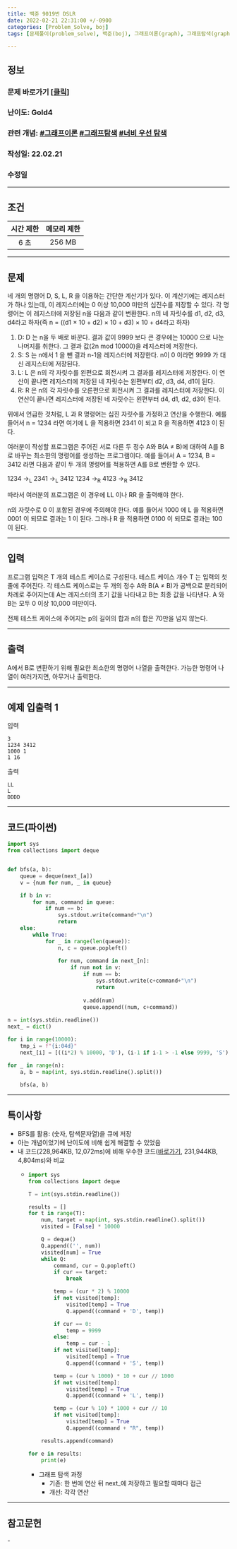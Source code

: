 ```yaml
---
title: 백준 9019번 DSLR
date: 2022-02-21 22:31:00 +/-0900
categories: [Problem_Solve, boj]
tags: [문제풀이(problem_solve), 백준(boj), 그래프이론(graph), 그래프탐색(graph_search), 너비우선탐색(breadth_first_search)]

---
```

## 정보
### 문제 바로가기 [[클릭](https://www.acmicpc.net/problem/9019)]
### 난이도: Gold4
### 관련 개념: [#그래프이론](https://www.acmicpc.net/problemset?sort=ac_desc&algo=7) [#그래프탐색](https://www.acmicpc.net/problemset?sort=ac_desc&algo=11) [#너비 우선 탐색](https://www.acmicpc.net/problemset?sort=ac_desc&algo=126)
### 작성일: 22.02.21
### 수정일

---
## 조건

시간 제한|메모리 제한
:---:|:---:
6 초|256 MB

---
## 문제
네 개의 명령어 D, S, L, R 을 이용하는 간단한 계산기가 있다. 이 계산기에는 레지스터가 하나 있는데, 이 레지스터에는 0 이상 10,000 미만의 십진수를 저장할 수 있다. 각 명령어는 이 레지스터에 저장된 n을 다음과 같이 변환한다. n의 네 자릿수를 d1, d2, d3, d4라고 하자(즉 n = ((d1 × 10 + d2) × 10 + d3) × 10 + d4라고 하자)

1. D: D 는 n을 두 배로 바꾼다. 결과 값이 9999 보다 큰 경우에는 10000 으로 나눈 나머지를 취한다. 그 결과 값(2n mod 10000)을 레지스터에 저장한다.
2. S: S 는 n에서 1 을 뺀 결과 n-1을 레지스터에 저장한다. n이 0 이라면 9999 가 대신 레지스터에 저장된다.
3. L: L 은 n의 각 자릿수를 왼편으로 회전시켜 그 결과를 레지스터에 저장한다. 이 연산이 끝나면 레지스터에 저장된 네 자릿수는 왼편부터 d2, d3, d4, d1이 된다.
4. R: R 은 n의 각 자릿수를 오른편으로 회전시켜 그 결과를 레지스터에 저장한다. 이 연산이 끝나면 레지스터에 저장된 네 자릿수는 왼편부터 d4, d1, d2, d3이 된다.

위에서 언급한 것처럼, L 과 R 명령어는 십진 자릿수를 가정하고 연산을 수행한다. 예를 들어서 n = 1234 라면 여기에 L 을 적용하면 2341 이 되고 R 을 적용하면 4123 이 된다.

여러분이 작성할 프로그램은 주어진 서로 다른 두 정수 A와 B(A ≠ B)에 대하여 A를 B로 바꾸는 최소한의 명령어를 생성하는 프로그램이다. 예를 들어서 A = 1234, B = 3412 라면 다음과 같이 두 개의 명령어를 적용하면 A를 B로 변환할 수 있다.

1234 →<sub>L</sub> 2341 →<sub>L</sub> 3412
1234 →<sub>R</sub> 4123 →<sub>R</sub> 3412

따라서 여러분의 프로그램은 이 경우에 LL 이나 RR 을 출력해야 한다.

n의 자릿수로 0 이 포함된 경우에 주의해야 한다. 예를 들어서 1000 에 L 을 적용하면 0001 이 되므로 결과는 1 이 된다. 그러나 R 을 적용하면 0100 이 되므로 결과는 100 이 된다.

---
## 입력
프로그램 입력은 T 개의 테스트 케이스로 구성된다. 테스트 케이스 개수 T 는 입력의 첫 줄에 주어진다. 각 테스트 케이스로는 두 개의 정수 A와 B(A ≠ B)가 공백으로 분리되어 차례로 주어지는데 A는 레지스터의 초기 값을 나타내고 B는 최종 값을 나타낸다. A 와 B는 모두 0 이상 10,000 미만이다.

전체 테스트 케이스에 주어지는 p의 길이의 합과 n의 합은 70만을 넘지 않는다.

---
## 출력
A에서 B로 변환하기 위해 필요한 최소한의 명령어 나열을 출력한다. 가능한 명령어 나열이 여러가지면, 아무거나 출력한다.

---
## 예제 입출력 1
입력
```
3
1234 3412
1000 1
1 16
```

출력
```
LL
L
DDDD
```

---
## 코드(파이썬)
```python
import sys
from collections import deque


def bfs(a, b):
    queue = deque(next_[a])
    v = {num for num, _ in queue}

    if b in v:
        for num, command in queue:
            if num == b:
                sys.stdout.write(command+"\n")
                return
    else:
        while True:
            for _ in range(len(queue)):
                n, c = queue.popleft()
                
                for num, command in next_[n]:
                    if num not in v:
                        if num == b:
                            sys.stdout.write(c+command+"\n")
                            return
                            
                        v.add(num)
                        queue.append((num, c+command))
    
n = int(sys.stdin.readline())
next_ = dict()

for i in range(10000):
    tmp_i = f"{i:04d}"
    next_[i] = [((i*2) % 10000, 'D'), (i-1 if i-1 > -1 else 9999, 'S'), (int(tmp_i[1:]+tmp_i[0]), 'L'), (int(tmp_i[3]+tmp_i[:3]), 'R')]

for _ in range(n):
    a, b = map(int, sys.stdin.readline().split())
    
    bfs(a, b)

```

---
## 특이사항
- BFS를 활용: (숫자, 탐색문자열)을 큐에 저장
- 아는 개념이었기에 난이도에 비해 쉽게 해결할 수 있었음
- 내 코드(228,964KB, 12,072ms)에 비해 우수한 코드([바로가기](https://www.acmicpc.net/source/38814795), 231,944KB, 4,804ms)와 비교
  - ```python
    import sys
    from collections import deque

    T = int(sys.stdin.readline())

    results = []
    for t in range(T):
        num, target = map(int, sys.stdin.readline().split())
        visited = [False] * 10000

        Q = deque()
        Q.append(('', num))
        visited[num] = True
        while Q:
            command, cur = Q.popleft()
            if cur == target:
                break

            temp = (cur * 2) % 10000
            if not visited[temp]:
                visited[temp] = True
                Q.append((command + 'D', temp))

            if cur == 0:
                temp = 9999
            else:
                temp = cur - 1
            if not visited[temp]:
                visited[temp] = True
                Q.append((command + 'S', temp))

            temp = (cur % 1000) * 10 + cur // 1000
            if not visited[temp]:
                visited[temp] = True
                Q.append((command + 'L', temp))

            temp = (cur % 10) * 1000 + cur // 10
            if not visited[temp]:
                visited[temp] = True
                Q.append((command + "R", temp))

        results.append(command)

    for e in results:
        print(e)
    ```
    - 그래프 탐색 과정
      - 기존: 한 번에 연산 뒤 next_에 저장하고 필요할 때마다 접근
      - 개선: 각각 연산

---
## 참고문헌
\-
